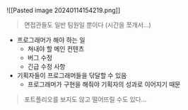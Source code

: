 ![[Pasted image 20240114154219.png]]

> 면접관들도 일반 팀원일 뿐이다 (시간을 쪼개서...)

- 프로그래머가 해야 하는 일
	- 쳐내야 할 메인 컨텐츠
	- 버그 수정
	- 긴급 수정 사항
- 기획자들이 프로그래머들을 닦달할 수 있음
	- 프로그래머가 구현을 해줘야 기획자의 성과로 이어지기 때문

> 포트폴리오를 보지도 않고 떨어뜨릴 수도 있다...